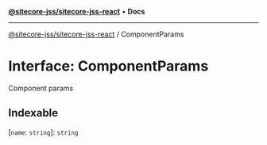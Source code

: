 [**@sitecore-jss/sitecore-jss-react**](../README.md) • **Docs**

***

[@sitecore-jss/sitecore-jss-react](../README.md) / ComponentParams

# Interface: ComponentParams

Component params

## Indexable

 \[`name`: `string`\]: `string`
